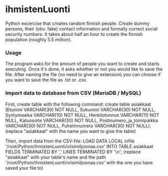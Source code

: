 # ihmistenLuonti
Python excercise that creates random finnish people. Create dummy persons, their (obv. fake) contact information and formally correct social security numbers. It takes about half an hour to create the finnish population (roughly 5.5 million).


### Usage
The program asks for the amount of people you want to create and starts executing. Once it's done, it asks whether or not you would like to save the file. After naming the file (no need to give an extension) you can choose if you want to save the file as .txt or .csv.

### Import data to database from CSV (MariaDB / MySQL)

First, create table with the following command: 
create table asiakkaat (Etunimi VARCHAR(30) NOT NULL, Sukunimi VARCHAR(30) NOT NULL, Syntymaaika VARCHAR(10) NOT NULL, Henkilotunnus VARCHAR(11) NOT NULL, Katuosoite VARCHAR(30) NOT NULL, Postinumero_ja_toimipaikka VARCHAR(30) NOT NULL, Puhelinnumero VARCHAR(30) NOT NULL);
(replace "asiakkaat" with the name you want to give the table)

Then, import data from the CSV-file:
LOAD DATA LOCAL infile '/root/Python/ihmistenLuonti/viisimiljoonaa.csv' INTO TABLE asiakkaat FIELDS TERMINATED BY ',' LINES TERMINATED BY '\n';
(replace "asiakkaat" with your table's name and the path '/root/Python/ihmistenLuonti/viisimiljoonaa.csv' with the one you have saved your file to)

